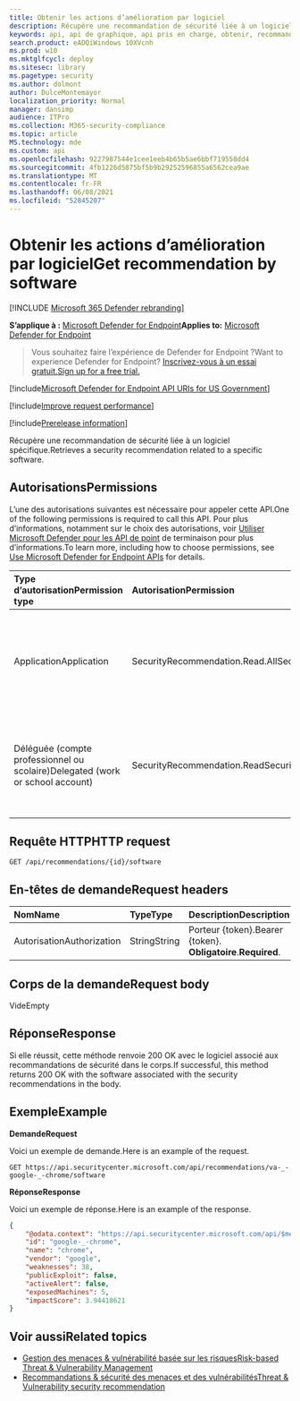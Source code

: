 ```yaml
---
title: Obtenir les actions d’amélioration par logiciel
description: Récupère une recommandation de sécurité liée à un logiciel spécifique.
keywords: api, api de graphique, api pris en charge, obtenir, recommandation de sécurité, recommandation de sécurité pour les logiciels, Gestion des menaces et des vulnérabilités, Gestion des menaces et des vulnérabilités api
search.product: eADQiWindows 10XVcnh
ms.prod: w10
ms.mktglfcycl: deploy
ms.sitesec: library
ms.pagetype: security
ms.author: dolmont
author: DulceMontemayor
localization_priority: Normal
manager: dansimp
audience: ITPro
ms.collection: M365-security-compliance
ms.topic: article
MS.technology: mde
ms.custom: api
ms.openlocfilehash: 9227987544e1cee1eeb4b65b5ae6bbf719558dd4
ms.sourcegitcommit: 4fb1226d5875bf5b9b29252596855a6562cea9ae
ms.translationtype: MT
ms.contentlocale: fr-FR
ms.lasthandoff: 06/08/2021
ms.locfileid: "52845207"
---
```

# <a name="get-recommendation-by-software"></a><span data-ttu-id="03854-104">Obtenir les actions d’amélioration par logiciel</span><span class="sxs-lookup"><span data-stu-id="03854-104">Get recommendation by software</span></span>

[!INCLUDE [Microsoft 365 Defender rebranding](../../includes/microsoft-defender.md)]

<span data-ttu-id="03854-105">**S’applique à :** [Microsoft Defender for Endpoint](https://go.microsoft.com/fwlink/?linkid=2154037)</span><span class="sxs-lookup"><span data-stu-id="03854-105">**Applies to:** [Microsoft Defender for Endpoint](https://go.microsoft.com/fwlink/?linkid=2154037)</span></span>

> <span data-ttu-id="03854-106">Vous souhaitez faire l’expérience de Defender for Endpoint ?</span><span class="sxs-lookup"><span data-stu-id="03854-106">Want to experience Defender for Endpoint?</span></span> [<span data-ttu-id="03854-107">Inscrivez-vous à un essai gratuit.</span><span class="sxs-lookup"><span data-stu-id="03854-107">Sign up for a free trial.</span></span>](https://www.microsoft.com/microsoft-365/windows/microsoft-defender-atp?ocid=docs-wdatp-exposedapis-abovefoldlink)

[!include[Microsoft Defender for Endpoint API URIs for US Government](../../includes/microsoft-defender-api-usgov.md)]

[!include[Improve request performance](../../includes/improve-request-performance.md)]


[!include[Prerelease information](../../includes/prerelease.md)]

<span data-ttu-id="03854-108">Récupère une recommandation de sécurité liée à un logiciel spécifique.</span><span class="sxs-lookup"><span data-stu-id="03854-108">Retrieves a security recommendation related to a specific software.</span></span>

## <a name="permissions"></a><span data-ttu-id="03854-109">Autorisations</span><span class="sxs-lookup"><span data-stu-id="03854-109">Permissions</span></span>
<span data-ttu-id="03854-110">L’une des autorisations suivantes est nécessaire pour appeler cette API.</span><span class="sxs-lookup"><span data-stu-id="03854-110">One of the following permissions is required to call this API.</span></span> <span data-ttu-id="03854-111">Pour plus d’informations, notamment sur le choix des autorisations, voir [Utiliser Microsoft Defender pour les API de point](apis-intro.md) de terminaison pour plus d’informations.</span><span class="sxs-lookup"><span data-stu-id="03854-111">To learn more, including how to choose permissions, see [Use Microsoft Defender for Endpoint APIs](apis-intro.md) for details.</span></span>

<span data-ttu-id="03854-112">Type d’autorisation</span><span class="sxs-lookup"><span data-stu-id="03854-112">Permission type</span></span> |   <span data-ttu-id="03854-113">Autorisation</span><span class="sxs-lookup"><span data-stu-id="03854-113">Permission</span></span>  |   <span data-ttu-id="03854-114">Nom d’affichage de l’autorisation</span><span class="sxs-lookup"><span data-stu-id="03854-114">Permission display name</span></span>
:---|:---|:---
<span data-ttu-id="03854-115">Application</span><span class="sxs-lookup"><span data-stu-id="03854-115">Application</span></span> |   <span data-ttu-id="03854-116">SecurityRecommendation.Read.All</span><span class="sxs-lookup"><span data-stu-id="03854-116">SecurityRecommendation.Read.All</span></span> |   <span data-ttu-id="03854-117">« Lire les informations de recommandation sur la sécurité de la gestion des menaces et des vulnérabilités »</span><span class="sxs-lookup"><span data-stu-id="03854-117">'Read Threat and Vulnerability Management security recommendation information'</span></span>
<span data-ttu-id="03854-118">Déléguée (compte professionnel ou scolaire)</span><span class="sxs-lookup"><span data-stu-id="03854-118">Delegated (work or school account)</span></span> | <span data-ttu-id="03854-119">SecurityRecommendation.Read</span><span class="sxs-lookup"><span data-stu-id="03854-119">SecurityRecommendation.Read</span></span> |  <span data-ttu-id="03854-120">« Lire les informations de recommandation sur la sécurité de la gestion des menaces et des vulnérabilités »</span><span class="sxs-lookup"><span data-stu-id="03854-120">'Read Threat and Vulnerability Management security recommendation information'</span></span>

## <a name="http-request"></a><span data-ttu-id="03854-121">Requête HTTP</span><span class="sxs-lookup"><span data-stu-id="03854-121">HTTP request</span></span>
```
GET /api/recommendations/{id}/software
```

## <a name="request-headers"></a><span data-ttu-id="03854-122">En-têtes de demande</span><span class="sxs-lookup"><span data-stu-id="03854-122">Request headers</span></span>

<span data-ttu-id="03854-123">Nom</span><span class="sxs-lookup"><span data-stu-id="03854-123">Name</span></span> | <span data-ttu-id="03854-124">Type</span><span class="sxs-lookup"><span data-stu-id="03854-124">Type</span></span> | <span data-ttu-id="03854-125">Description</span><span class="sxs-lookup"><span data-stu-id="03854-125">Description</span></span>
:---|:---|:---
<span data-ttu-id="03854-126">Autorisation</span><span class="sxs-lookup"><span data-stu-id="03854-126">Authorization</span></span> | <span data-ttu-id="03854-127">String</span><span class="sxs-lookup"><span data-stu-id="03854-127">String</span></span> | <span data-ttu-id="03854-128">Porteur {token}.</span><span class="sxs-lookup"><span data-stu-id="03854-128">Bearer {token}.</span></span> <span data-ttu-id="03854-129">**Obligatoire**.</span><span class="sxs-lookup"><span data-stu-id="03854-129">**Required**.</span></span>


## <a name="request-body"></a><span data-ttu-id="03854-130">Corps de la demande</span><span class="sxs-lookup"><span data-stu-id="03854-130">Request body</span></span>
<span data-ttu-id="03854-131">Vide</span><span class="sxs-lookup"><span data-stu-id="03854-131">Empty</span></span>

## <a name="response"></a><span data-ttu-id="03854-132">Réponse</span><span class="sxs-lookup"><span data-stu-id="03854-132">Response</span></span>
<span data-ttu-id="03854-133">Si elle réussit, cette méthode renvoie 200 OK avec le logiciel associé aux recommandations de sécurité dans le corps.</span><span class="sxs-lookup"><span data-stu-id="03854-133">If successful, this method returns 200 OK with the software associated with the security recommendations in the body.</span></span>


## <a name="example"></a><span data-ttu-id="03854-134">Exemple</span><span class="sxs-lookup"><span data-stu-id="03854-134">Example</span></span>

<span data-ttu-id="03854-135">**Demande**</span><span class="sxs-lookup"><span data-stu-id="03854-135">**Request**</span></span>

<span data-ttu-id="03854-136">Voici un exemple de demande.</span><span class="sxs-lookup"><span data-stu-id="03854-136">Here is an example of the request.</span></span>

```
GET https://api.securitycenter.microsoft.com/api/recommendations/va-_-google-_-chrome/software 
```

<span data-ttu-id="03854-137">**Réponse**</span><span class="sxs-lookup"><span data-stu-id="03854-137">**Response**</span></span>

<span data-ttu-id="03854-138">Voici un exemple de réponse.</span><span class="sxs-lookup"><span data-stu-id="03854-138">Here is an example of the response.</span></span>

```json
{
    "@odata.context": "https://api.securitycenter.microsoft.com/api/$metadata#Analytics.Contracts.PublicAPI.PublicProductDto",
    "id": "google-_-chrome",
    "name": "chrome",
    "vendor": "google",
    "weaknesses": 38,
    "publicExploit": false,
    "activeAlert": false,
    "exposedMachines": 5,
    "impactScore": 3.94418621
}
```

## <a name="related-topics"></a><span data-ttu-id="03854-139">Voir aussi</span><span class="sxs-lookup"><span data-stu-id="03854-139">Related topics</span></span>
- [<span data-ttu-id="03854-140">Gestion des menaces & vulnérabilité basée sur les risques</span><span class="sxs-lookup"><span data-stu-id="03854-140">Risk-based Threat & Vulnerability Management</span></span>](/microsoft-365/security/defender-endpoint/next-gen-threat-and-vuln-mgt)
- [<span data-ttu-id="03854-141">Recommandations & sécurité des menaces et des vulnérabilités</span><span class="sxs-lookup"><span data-stu-id="03854-141">Threat & Vulnerability security recommendation</span></span>](/microsoft-365/security/defender-endpoint/tvm-security-recommendation)
